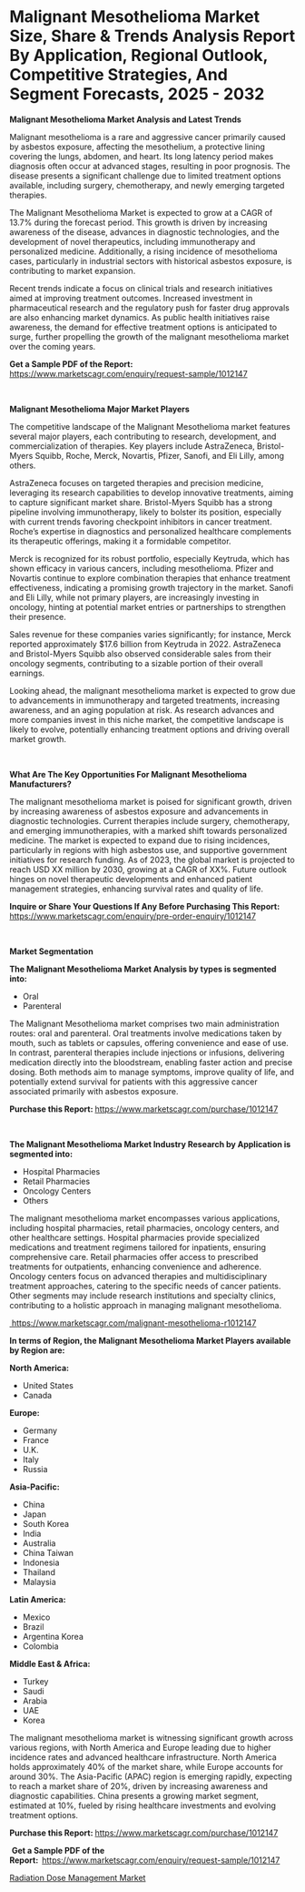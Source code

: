 <p><h1>Malignant Mesothelioma Market Size, Share & Trends Analysis Report By Application, Regional Outlook, Competitive Strategies, And Segment Forecasts, 2025 - 2032</h1></p><p><strong>Malignant Mesothelioma Market Analysis and Latest Trends</strong></p>
<p><p>Malignant mesothelioma is a rare and aggressive cancer primarily caused by asbestos exposure, affecting the mesothelium, a protective lining covering the lungs, abdomen, and heart. Its long latency period makes diagnosis often occur at advanced stages, resulting in poor prognosis. The disease presents a significant challenge due to limited treatment options available, including surgery, chemotherapy, and newly emerging targeted therapies.</p><p>The Malignant Mesothelioma Market is expected to grow at a CAGR of 13.7% during the forecast period. This growth is driven by increasing awareness of the disease, advances in diagnostic technologies, and the development of novel therapeutics, including immunotherapy and personalized medicine. Additionally, a rising incidence of mesothelioma cases, particularly in industrial sectors with historical asbestos exposure, is contributing to market expansion. </p><p>Recent trends indicate a focus on clinical trials and research initiatives aimed at improving treatment outcomes. Increased investment in pharmaceutical research and the regulatory push for faster drug approvals are also enhancing market dynamics. As public health initiatives raise awareness, the demand for effective treatment options is anticipated to surge, further propelling the growth of the malignant mesothelioma market over the coming years.</p></p>
<p><strong>Get a Sample PDF of the Report:&nbsp;</strong> <a href="https://www.marketscagr.com/enquiry/request-sample/1012147?utm_campaign=3216&utm_medium=2&utm_source=Github&utm_content=ia&utm_term=05032025&utm_id=malignant-mesothelioma">https://www.marketscagr.com/enquiry/request-sample/1012147</a></p>
<p>&nbsp;</p>
<p><strong>Malignant Mesothelioma Major Market Players</strong></p>
<p><p>The competitive landscape of the Malignant Mesothelioma market features several major players, each contributing to research, development, and commercialization of therapies. Key players include AstraZeneca, Bristol-Myers Squibb, Roche, Merck, Novartis, Pfizer, Sanofi, and Eli Lilly, among others.</p><p>AstraZeneca focuses on targeted therapies and precision medicine, leveraging its research capabilities to develop innovative treatments, aiming to capture significant market share. Bristol-Myers Squibb has a strong pipeline involving immunotherapy, likely to bolster its position, especially with current trends favoring checkpoint inhibitors in cancer treatment. Roche’s expertise in diagnostics and personalized healthcare complements its therapeutic offerings, making it a formidable competitor.</p><p>Merck is recognized for its robust portfolio, especially Keytruda, which has shown efficacy in various cancers, including mesothelioma. Pfizer and Novartis continue to explore combination therapies that enhance treatment effectiveness, indicating a promising growth trajectory in the market. Sanofi and Eli Lilly, while not primary players, are increasingly investing in oncology, hinting at potential market entries or partnerships to strengthen their presence.</p><p>Sales revenue for these companies varies significantly; for instance, Merck reported approximately $17.6 billion from Keytruda in 2022. AstraZeneca and Bristol-Myers Squibb also observed considerable sales from their oncology segments, contributing to a sizable portion of their overall earnings.</p><p>Looking ahead, the malignant mesothelioma market is expected to grow due to advancements in immunotherapy and targeted treatments, increasing awareness, and an aging population at risk. As research advances and more companies invest in this niche market, the competitive landscape is likely to evolve, potentially enhancing treatment options and driving overall market growth.</p></p>
<p>&nbsp;</p>
<p><strong>What Are The Key Opportunities For Malignant Mesothelioma Manufacturers?</strong></p>
<p><p>The malignant mesothelioma market is poised for significant growth, driven by increasing awareness of asbestos exposure and advancements in diagnostic technologies. Current therapies include surgery, chemotherapy, and emerging immunotherapies, with a marked shift towards personalized medicine. The market is expected to expand due to rising incidences, particularly in regions with high asbestos use, and supportive government initiatives for research funding. As of 2023, the global market is projected to reach USD XX million by 2030, growing at a CAGR of XX%. Future outlook hinges on novel therapeutic developments and enhanced patient management strategies, enhancing survival rates and quality of life.</p></p>
<p><strong>Inquire or Share Your Questions If Any Before Purchasing This Report:</strong> <a href="https://www.marketscagr.com/enquiry/pre-order-enquiry/1012147?utm_campaign=3216&utm_medium=2&utm_source=Github&utm_content=ia&utm_term=05032025&utm_id=malignant-mesothelioma">https://www.marketscagr.com/enquiry/pre-order-enquiry/1012147</a></p>
<p>&nbsp;</p>
<p><strong>Market Segmentation</strong></p>
<p><strong>The Malignant Mesothelioma Market Analysis by types is segmented into:</strong></p>
<p><ul><li>Oral</li><li>Parenteral</li></ul></p>
<p><p>The Malignant Mesothelioma market comprises two main administration routes: oral and parenteral. Oral treatments involve medications taken by mouth, such as tablets or capsules, offering convenience and ease of use. In contrast, parenteral therapies include injections or infusions, delivering medication directly into the bloodstream, enabling faster action and precise dosing. Both methods aim to manage symptoms, improve quality of life, and potentially extend survival for patients with this aggressive cancer associated primarily with asbestos exposure.</p></p>
<p><strong>Purchase this Report:&nbsp;</strong><a href="https://www.marketscagr.com/purchase/1012147?utm_campaign=3216&utm_medium=2&utm_source=Github&utm_content=ia&utm_term=05032025&utm_id=malignant-mesothelioma">https://www.marketscagr.com/purchase/1012147</a></p>
<p>&nbsp;</p>
<p><strong>The Malignant Mesothelioma Market Industry Research by Application is segmented into:</strong></p>
<p><ul><li>Hospital Pharmacies</li><li>Retail Pharmacies</li><li>Oncology Centers</li><li>Others</li></ul></p>
<p><p>The malignant mesothelioma market encompasses various applications, including hospital pharmacies, retail pharmacies, oncology centers, and other healthcare settings. Hospital pharmacies provide specialized medications and treatment regimens tailored for inpatients, ensuring comprehensive care. Retail pharmacies offer access to prescribed treatments for outpatients, enhancing convenience and adherence. Oncology centers focus on advanced therapies and multidisciplinary treatment approaches, catering to the specific needs of cancer patients. Other segments may include research institutions and specialty clinics, contributing to a holistic approach in managing malignant mesothelioma.</p></p>
<p><a href="https://www.marketscagr.com/malignant-mesothelioma-r1012147?utm_campaign=3216&utm_medium=2&utm_source=Github&utm_content=ia&utm_term=05032025&utm_id=malignant-mesothelioma">&nbsp;https://www.marketscagr.com/malignant-mesothelioma-r1012147</a></p>
<p><strong>In terms of Region, the Malignant Mesothelioma Market Players available by Region are:</strong></p>
<p>
    <p> <strong> North America: </strong>
        <ul>
            <li>United States</li>
            <li>Canada</li>
        </ul>
        </p> 
    <p> <strong> Europe: </strong>
        <ul>
            <li>Germany</li>
            <li>France</li>
            <li>U.K.</li>
            <li>Italy</li>
            <li>Russia</li>
        </ul>
        </p> 
    <p> <strong> Asia-Pacific: </strong>
        <ul>
            <li>China</li>
            <li>Japan</li>
            <li>South Korea</li>
            <li>India</li>
            <li>Australia</li>
            <li>China Taiwan</li>
            <li>Indonesia</li>
            <li>Thailand</li>
            <li>Malaysia</li>
        </ul>
        </p> 
    <p> <strong> Latin America: </strong>
        <ul>
            <li>Mexico</li>
            <li>Brazil</li>
            <li>Argentina Korea</li>
            <li>Colombia</li>
        </ul>
        </p> 
    <p> <strong> Middle East & Africa: </strong>
        <ul>
            <li>Turkey</li>
            <li>Saudi</li>
            <li>Arabia</li>
            <li>UAE</li>
            <li>Korea</li>
        </ul>
    </p>
    </p>
<p><p>The malignant mesothelioma market is witnessing significant growth across various regions, with North America and Europe leading due to higher incidence rates and advanced healthcare infrastructure. North America holds approximately 40% of the market share, while Europe accounts for around 30%. The Asia-Pacific (APAC) region is emerging rapidly, expecting to reach a market share of 20%, driven by increasing awareness and diagnostic capabilities. China presents a growing market segment, estimated at 10%, fueled by rising healthcare investments and evolving treatment options.</p></p>
<p><strong>Purchase this Report: </strong><a href="https://www.marketscagr.com/purchase/1012147?utm_campaign=3216&utm_medium=2&utm_source=Github&utm_content=ia&utm_term=05032025&utm_id=malignant-mesothelioma">https://www.marketscagr.com/purchase/1012147</a></p>
<p>&nbsp;<strong>Get a Sample PDF of the Report:&nbsp;&nbsp;</strong><a href="https://www.marketscagr.com/enquiry/request-sample/1012147?utm_campaign=3216&utm_medium=2&utm_source=Github&utm_content=ia&utm_term=05032025&utm_id=malignant-mesothelioma">https://www.marketscagr.com/enquiry/request-sample/1012147</a></p>
<p><strong></strong></p>
<p><p><a href="https://github.com/darenph8er/Market-Research-Report-List-1/blob/main/radiation-dose-management-market.md?utm_campaign=3216&utm_medium=2&utm_source=Github&utm_content=ia&utm_term=05032025&utm_id=malignant-mesothelioma">Radiation Dose Management Market</a></p></p>